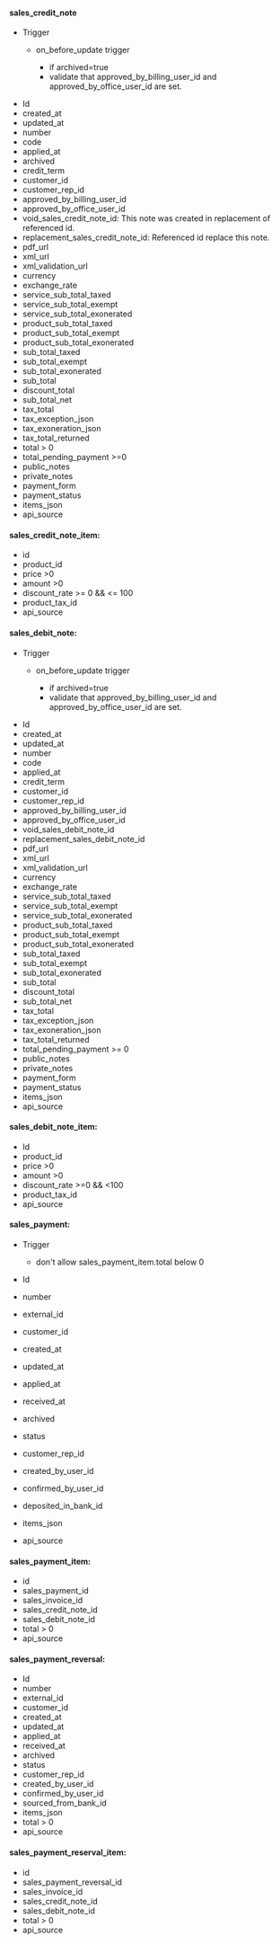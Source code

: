 #### sales_credit_note

- Trigger

  - on_before_update trigger

    - if archived=true
    - validate that approved_by_billing_user_id and approved_by_office_user_id are set.

* Id
* created_at
* updated_at
* number
* code
* applied_at
* archived
* credit_term
* customer_id
* customer_rep_id
* approved_by_billing_user_id
* approved_by_office_user_id
* void_sales_credit_note_id: This note was created in replacement of referenced id.
* replacement_sales_credit_note_id: Referenced id replace this note.
* pdf_url
* xml_url
* xml_validation_url
* currency
* exchange_rate
* service_sub_total_taxed
* service_sub_total_exempt
* service_sub_total_exonerated
* product_sub_total_taxed
* product_sub_total_exempt
* product_sub_total_exonerated
* sub_total_taxed
* sub_total_exempt
* sub_total_exonerated
* sub_total
* discount_total
* sub_total_net
* tax_total
* tax_exception_json
* tax_exoneration_json
* tax_total_returned
* total > 0
* total_pending_payment >=0
* public_notes
* private_notes
* payment_form
* payment_status
* items_json
* api_source

#### sales_credit_note_item:

- id
- product_id
- price >0
- amount >0
- discount_rate >= 0 && <= 100
- product_tax_id
- api_source

#### sales_debit_note:

- Trigger

  - on_before_update trigger

    - if archived=true
    - validate that approved_by_billing_user_id and approved_by_office_user_id are set.

* Id
* created_at
* updated_at
* number
* code
* applied_at
* credit_term
* customer_id
* customer_rep_id
* approved_by_billing_user_id
* approved_by_office_user_id
* void_sales_debit_note_id
* replacement_sales_debit_note_id
* pdf_url
* xml_url
* xml_validation_url
* currency
* exchange_rate
* service_sub_total_taxed
* service_sub_total_exempt
* service_sub_total_exonerated
* product_sub_total_taxed
* product_sub_total_exempt
* product_sub_total_exonerated
* sub_total_taxed
* sub_total_exempt
* sub_total_exonerated
* sub_total
* discount_total
* sub_total_net
* tax_total
* tax_exception_json
* tax_exoneration_json
* tax_total_returned
* total_pending_payment >= 0
* public_notes
* private_notes
* payment_form
* payment_status
* items_json
* api_source

#### sales_debit_note_item:

- Id
- product_id
- price >0
- amount >0
- discount_rate >=0 && <100
- product_tax_id
- api_source

#### sales_payment:

- Trigger

  - don't allow sales_payment_item.total below 0

- Id
- number
- external_id
- customer_id
- created_at
- updated_at
- applied_at
- received_at
- archived
- status
- customer_rep_id
- created_by_user_id
- confirmed_by_user_id
- deposited_in_bank_id
- items_json
- api_source

#### sales_payment_item:

- id
- sales_payment_id
- sales_invoice_id
- sales_credit_note_id
- sales_debit_note_id
- total > 0
- api_source

#### sales_payment_reversal:

- Id
- number
- external_id
- customer_id
- created_at
- updated_at
- applied_at
- received_at
- archived
- status
- customer_rep_id
- created_by_user_id
- confirmed_by_user_id
- sourced_from_bank_id
- items_json
- total > 0
- api_source

#### sales_payment_reserval_item:

- id
- sales_payment_reversal_id
- sales_invoice_id
- sales_credit_note_id
- sales_debit_note_id
- total > 0
- api_source
